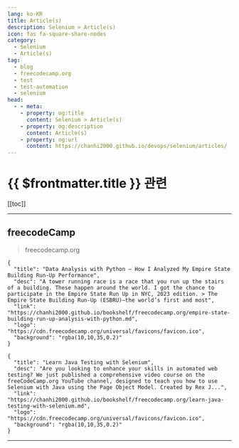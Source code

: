 ```yaml
---
lang: ko-KR
title: Article(s)
description: Selenium > Article(s)
icon: fas fa-square-share-nodes
category: 
  - Selenium
  - Article(s)
tag: 
  - blog
  - freecodecamp.org
  - test
  - test-automation
  - selenium
head:
  - - meta:
    - property: og:title
      content: Selenium > Article(s)
    - property: og:description
      content: Article(s)
    - property: og:url
      content: https://chanhi2000.github.io/devops/selenium/articles/
---
```


# {{ $frontmatter.title }} 관련

<SiteInfo
  name="freeCodeCamp Programming Tutorials: Python, JavaScript, Git & More"
  desc="Browse thousands of programming tutorials written by experts. Learn Web Development, Data Science, DevOps, Security, and get developer career advice."
  url="https://freecodecamp.org/news/"
  logo="https://cdn.freecodecamp.org/universal/favicons/favicon.ico"
  preview="https://cdn.freecodecamp.org/platform/universal/fcc_meta_1920X1080-indigo.png"/>

[[toc]]

---

## <VPIcon icon="fa-brands fa-free-code-camp"/>freecodeCamp

> freecodecamp.org

```component VPCard
{
  "title": "Data Analysis with Python – How I Analyzed My Empire State Building Run-Up Performance",
  "desc": "A tower running race is a race that you run up the stairs of a building. These happen around the world. I got the chance to participate in the Empire State Run Up in NYC, 2023 edition. > The Empire State Building Run-Up (ESBRU)—the world’s first and most",
  "link": "https://chanhi2000.github.io/bookshelf/freecodecamp.org/empire-state-building-run-up-analysis-with-python.md",
  "logo": "https://cdn.freecodecamp.org/universal/favicons/favicon.ico",
  "background": "rgba(10,10,35,0.2)"
}
```

```component VPCard
{
  "title": "Learn Java Testing with Selenium",
  "desc": "Are you looking to enhance your skills in automated web testing? We just published a comprehensive video course on the freeCodeCamp.org YouTube channel, designed to teach you how to use Selenium with Java using the Page Object Model. Created by Rex J...",
  "link": "https://chanhi2000.github.io/bookshelf/freecodecamp.org/learn-java-testing-with-selenium.md",
  "logo": "https://cdn.freecodecamp.org/universal/favicons/favicon.ico",
  "background": "rgba(10,10,35,0.2)"
}
```

<!-- END: freecodecamp.org -->

---

<TagLinks />